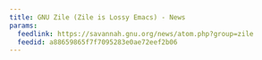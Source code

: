 ```yaml
---
title: GNU Zile (Zile is Lossy Emacs) - News
params:
  feedlink: https://savannah.gnu.org/news/atom.php?group=zile
  feedid: a88659865f7f7095283e0ae72eef2b06
---
```

